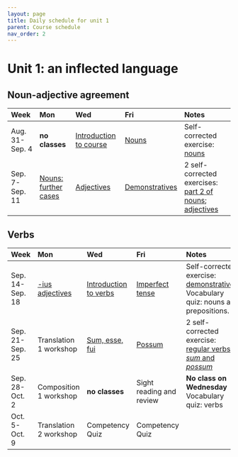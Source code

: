 ```yaml
---
layout: page
title: Daily schedule for unit 1
parent: Course schedule
nav_order: 2
---
```



# Unit 1: an inflected language



## Noun-adjective agreement

| Week | Mon     |  Wed     |  Fri     | Notes |
| :------------- | :------------- |:------------- | :-------------| :-------------|
|Aug. 31-Sep. 4 | **no classes** | [Introduction to course](../../../assignments/intro/)| [Nouns](../../../assignments/nouns/) |     Self-corrected exercise: [nouns](../../../assignments/nouns/exercise/) |
|Sep. 7-Sep. 11 | [Nouns: further cases](../../../assignments/nouns2/) | [Adjectives](../../../assignments/adjectives/)| [Demonstratives](../../../assignments/demonstratives/) |     2 self-corrected exercises: [part 2 of nouns](../../../assignments/nouns2/exercise/); [adjectives](../../../assignments/adjectives/exercise/) |


## Verbs

| Week | Mon     |  Wed     |  Fri     | Notes |
| :------------- | :------------- |:------------- | :-------------| :-------------|
|Sep. 14-Sep. 18 | [-ius adjectives](../../../assigments/adjectives-ius/) | [Introduction to verbs](../../../assignments/verbs/)| [Imperfect tense](../../../assignments/imperfect/) |     Self-corrected exercise: [demonstratives](../../../assignments/adjectives-ius/exercise/). Vocabulary quiz: nouns and prepositions. |
|Sep. 21-Sep. 25 | Translation 1 workshop | [Sum, esse, fui](../../../assignments/sum/)| [Possum](../../../assignments/possum/) |     2 self-corrected exercise: [regular verbs](../../../assignments/imperfect/exercise/); [*sum* and *possum*](../../../assignments/possum/exercise/) |
|Sep. 28-Oct. 2 | Composition 1 workshop | **no classes**| Sight reading and review |   **No class on Wednesday**  Vocabulary quiz: verbs |
|Oct. 5-Oct. 9 | Translation 2 workshop | Competency Quiz| Competency Quiz |      |

